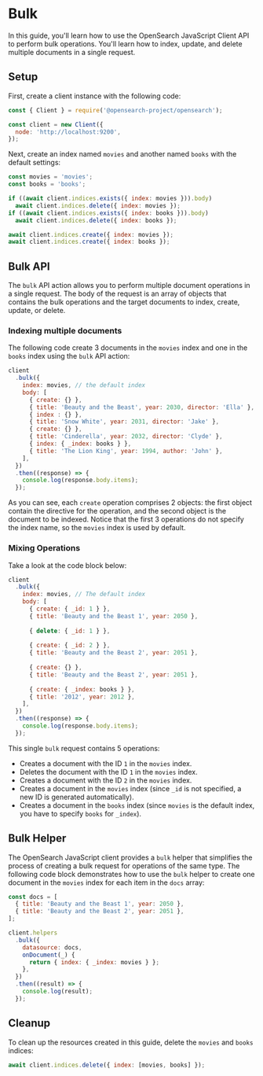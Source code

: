 # Bulk

In this guide, you'll learn how to use the OpenSearch JavaScript Client API to perform bulk operations. You'll learn how to index, update, and delete multiple documents in a single request.

## Setup
First, create a client instance with the following code:

```javascript
const { Client } = require('@opensearch-project/opensearch');

const client = new Client({
  node: 'http://localhost:9200',
});
```

Next, create an index named `movies` and another named `books` with the default settings:

```javascript
const movies = 'movies';
const books = 'books';

if ((await client.indices.exists({ index: movies })).body)
  await client.indices.delete({ index: movies });
if ((await client.indices.exists({ index: books })).body)
  await client.indices.delete({ index: books });

await client.indices.create({ index: movies });
await client.indices.create({ index: books });
```


## Bulk API

The `bulk` API action allows you to perform multiple document operations in a single request. The body of the request is an array of objects that contains the bulk operations and the target documents to index, create, update, or delete.

### Indexing multiple documents

The following code create 3 documents in the `movies` index and one in the `books` index using the `bulk` API action:


```javascript
client
  .bulk({
    index: movies, // the default index
    body: [
      { create: {} },
      { title: 'Beauty and the Beast', year: 2030, director: 'Ella' },
      { index : {} },
      { title: 'Snow White', year: 2031, director: 'Jake' },
      { create: {} },
      { title: 'Cinderella', year: 2032, director: 'Clyde' },
      { index: { _index: books } },
      { title: 'The Lion King', year: 1994, author: 'John' },
    ],
  })
  .then((response) => {
    console.log(response.body.items);
  });
```
As you can see, each `create` operation comprises 2 objects: the first object contain the directive for the operation, and the second object is the document to be indexed. Notice that the first 3 operations do not specify the index name, so the `movies` index is used by default. 

### Mixing Operations

Take a look at the code block below:

```javascript
client
  .bulk({
    index: movies, // The default index
    body: [
      { create: { _id: 1 } },
      { title: 'Beauty and the Beast 1', year: 2050 },
      
      { delete: { _id: 1 } },
      
      { create: { _id: 2 } },
      { title: 'Beauty and the Beast 2', year: 2051 },
      
      { create: {} },
      { title: 'Beauty and the Beast 2', year: 2051 },
      
      { create: { _index: books } },
      { title: '2012', year: 2012 },
    ],
  })
  .then((response) => {
    console.log(response.body.items);
  });
```

This single `bulk` request contains 5 operations:
- Creates a document with the ID `1` in the `movies` index.
- Deletes the document with the ID `1` in the `movies` index.
- Creates a document with the ID `2` in the `movies` index.
- Creates a document in the `movies` index (since `_id` is not specified, a new ID is generated automatically).
- Creates a document in the `books` index (since `movies` is the default index, you have to specify `books` for `_index`).


## Bulk Helper

The OpenSearch JavaScript client provides a `bulk` helper that simplifies the process of creating a bulk request for operations of the same type. The following code block demonstrates how to use the `bulk` helper to create one document in the `movies` index for each item in the `docs` array:

```javascript
const docs = [
  { title: 'Beauty and the Beast 1', year: 2050 },
  { title: 'Beauty and the Beast 2', year: 2051 },
];

client.helpers
  .bulk({
    datasource: docs,
    onDocument(_) {
      return { index: { _index: movies } };
    },
  })
  .then((result) => {
    console.log(result);
  });
```

## Cleanup
To clean up the resources created in this guide, delete the `movies` and `books` indices:

```javascript
await client.indices.delete({ index: [movies, books] });
```
